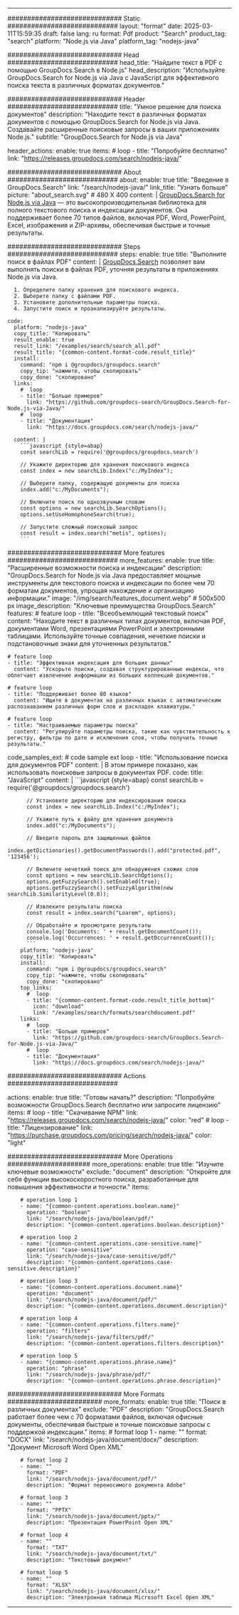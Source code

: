 
---
############################# Static ############################
layout: "format"
date:  2025-03-11T15:59:35
draft: false
lang: ru
format: Pdf
product: "Search"
product_tag: "search"
platform: "Node.js via Java"
platform_tag: "nodejs-java"

############################# Head ############################
head_title: "Найдите текст в PDF с помощью GroupDocs.Search в Node.js"
head_description: "Используйте GroupDocs.Search for Node.js via Java с JavaScript для эффективного поиска текста в различных форматах документов."

############################# Header ############################
title: "Умное решение для поиска документов" 
description: "Находите текст в различных форматах документов с помощью GroupDocs.Search for Node.js via Java. Создавайте расширенные поисковые запросы в ваших приложениях Node.js."
subtitle: "GroupDocs.Search for Node.js via Java" 

header_actions:
  enable: true
  items:
    #  loop
    - title: "Попробуйте бесплатно"
      link: "https://releases.groupdocs.com/search/nodejs-java/"
      
############################# About ############################
about:
    enable: true
    title: "Введение в GroupDocs.Search"
    link: "/search/nodejs-java/"
    link_title: "Узнать больше"
    picture: "about_search.svg" # 480 X 400
    content: |
       [GroupDocs.Search for Node.js via Java](/search/nodejs-java/) — это высокопроизводительная библиотека для полного текстового поиска и индексации документов. Она поддерживает более 70 типов файлов, включая PDF, Word, PowerPoint, Excel, изображения и ZIP-архивы, обеспечивая быстрые и точные результаты.

############################# Steps ############################
steps:
    enable: true
    title: "Выполните поиск в файлах PDF"
    content: |
      [GroupDocs.Search](/search/nodejs-java/) позволяет вам выполнять поиски в файлах PDF, уточняя результаты в приложениях Node.js via Java.
      
      1. Определите папку хранения для поискового индекса.
      2. Выберите папку с файлами PDF.
      3. Установите дополнительные параметры поиска.
      4. Запустите поиск и проанализируйте результаты.
   
    code:
      platform: "nodejs-java"
      copy_title: "Копировать"
      result_enable: true
      result_link: "/examples/search/search_all.pdf"
      result_title: "{common-content.format-code.result_title}"
      install:
        command: "npm i @groupdocs/groupdocs.search"
        copy_tip: "нажмите, чтобы скопировать"
        copy_done: "скопировано"
      links:
        #  loop
        - title: "Больше примеров"
          link: "https://github.com/groupdocs-search/GroupDocs.Search-for-Node.js-via-Java/"
        #  loop
        - title: "Документация"
          link: "https://docs.groupdocs.com/search/nodejs-java/"
          
      content: |
        ```javascript {style=abap}
        const searchLib = require('@groupdocs/groupdocs.search')

        // Укажите директорию для хранения поискового индекса
        const index = new searchLib.Index("c:/MyIndex");

        // Выберите папку, содержащую документы для поиска
        index.add("c:/MyDocuments");

        // Включите поиск по однозвучным словам
        const options = new searchLib.SearchOptions();
        options.setUseHomophoneSearch(true);

        // Запустите сложный поисковый запрос
        const result = index.search("metis", options);
        ```            

############################# More features ############################
more_features:
  enable: true
  title: "Расширенные возможности поиска и индексации"
  description: "GroupDocs.Search for Node.js via Java предоставляет мощные инструменты для текстового поиска и индексации по более чем 70 форматам документов, упрощая нахождение и организацию информации."
  image: "/img/search/features_document.webp" # 500x500 px
  image_description: "Ключевые преимущества GroupDocs.Search"
  features:
    # feature loop
    - title: "Всеобъемлющий текстовый поиск"
      content: "Находите текст в различных типах документов, включая PDF, документами Word, презентациями PowerPoint и электронными таблицами. Используйте точные совпадения, нечеткие поиски и подстановочные знаки для уточненных результатов."

    # feature loop
    - title: "Эффективная индексация для больших данных"
      content: "Ускорьте поиски, создавая структурированные индексы, что облегчает извлечение информации из больших коллекций документов."

    # feature loop
    - title: "Поддерживает более 80 языков"
      content: "Ищите в документах на различных языках с автоматическим распознаванием различных форм слов и раскладок клавиатуры."

    # feature loop
    - title: "Настраиваемые параметры поиска"
      content: "Регулируйте параметры поиска, такие как чувствительность к регистру, фильтры по дате и исключения слов, чтобы получить точные результаты."
      
  code_samples_ext:
    # code sample ext loop
    - title: "Использование поиска для документов PDF"
      content: |
        В этом примере показано, как использовать поисковые запросы в документах PDF.
      code:
        title: "JavaScript"
        content: |
          ```javascript {style=abap}
          const searchLib = require('@groupdocs/groupdocs.search')
          
          // Установите директорию для индексирования поиска
          const index = new searchLib.Index("c:/MyIndex");
              
          // Укажите путь к файлу для хранения документа
          index.add("c:/MyDocuments");

          // Введите пароль для защищенных файлов
          index.getDictionaries().getDocumentPasswords().add("protected.pdf", '123456');

          // Включите нечеткий поиск для обнаружения схожих слов
          const options = new searchLib.SearchOptions();
          options.getFuzzySearch().setEnabled(true);
          options.getFuzzySearch().setFuzzyAlgorithm(new searchLib.SimilarityLevel(0.8));

          // Извлеките результаты поиска
          const result = index.search("Loarem", options);
          
          // Обработайте и просмотрите результаты
          console.log('Documents: ' + result.getDocumentCount());
          console.log('Occurrences: ' + result.getOccurrenceCount());
          ```
        platform: "nodejs-java"
        copy_title: "Копировать"
        install:
          command: "npm i @groupdocs/groupdocs.search"
          copy_tip: "нажмите, чтобы скопировать"
          copy_done: "скопировано"
        top_links:
          #  loop
          - title: "{common-content.format-code.result_title_bottom}"
            icon: "download"
            link: "/examples/search/formats/searchdocument.pdf"
        links:
          #  loop
          - title: "Больше примеров"
            link: "https://github.com/groupdocs-search/GroupDocs.Search-for-Node.js-via-Java/"
          #  loop
          - title: "Документация"
            link: "https://docs.groupdocs.com/search/nodejs-java/"
            

            


############################# Actions ############################

actions:
  enable: true
  title: "Готовы начать?"
  description: "Попробуйте возможности GroupDocs.Search бесплатно или запросите лицензию"
  items:
    #  loop
    - title: "Скачивание NPM"
      link: "https://releases.groupdocs.com/search/nodejs-java/"
      color: "red"
        #  loop
    - title: "Лицензирование"
      link: "https://purchase.groupdocs.com/pricing/search/nodejs-java/"
      color: "light"


############################# More Operations #####################
more_operations:
    enable: true
    title: "Изучите ключевые возможности"
    exclude: "document"
    description: "Откройте для себя функции высокоскоростного поиска, разработанные для повышения эффективности и точности."
    items: 
          
        # operation loop 1
        - name: "{common-content.operations.boolean.name}"
          operation: "boolean"
          link: "/search/nodejs-java/boolean/pdf/"
          description: "{common-content.operations.boolean.description}"

        # operation loop 2
        - name: "{common-content.operations.case-sensitive.name}"
          operation: "case-sensitive"
          link: "/search/nodejs-java/case-sensitive/pdf/"
          description: "{common-content.operations.case-sensitive.description}"

        # operation loop 3
        - name: "{common-content.operations.document.name}"
          operation: "document"
          link: "/search/nodejs-java/document/pdf/"
          description: "{common-content.operations.document.description}"

        # operation loop 4
        - name: "{common-content.operations.filters.name}"
          operation: "filters"
          link: "/search/nodejs-java/filters/pdf/"
          description: "{common-content.operations.filters.description}"

        # operation loop 5
        - name: "{common-content.operations.phrase.name}"
          operation: "phrase"
          link: "/search/nodejs-java/phrase/pdf/"
          description: "{common-content.operations.phrase.description}"
          
        
          
############################# More Formats ########################
more_formats:
    enable: true
    title: "Поиск в различных документах"
    exclude: "PDF"
    description: "GroupDocs.Search работает более чем с 70 форматами файлов, включая офисные документы, обеспечивая быстрые и точные поисковые запросы с поддержкой индексации."
    items: 
        # format loop 1
        - name: ""
          format: "DOCX"
          link: "/search/nodejs-java/document/docx/"
          description: "Документ Microsoft Word Open XML"
          
        # format loop 2
        - name: ""
          format: "PDF"
          link: "/search/nodejs-java/document/pdf/"
          description: "Формат переносимого документа Adobe"
          
        # format loop 3
        - name: ""
          format: "PPTX"
          link: "/search/nodejs-java/document/pptx/"
          description: "Презентация PowerPoint Open XML"

        # format loop 4
        - name: ""
          format: "TXT"
          link: "/search/nodejs-java/document/txt/"
          description: "Текстовый документ"
          
        # format loop 5
        - name: ""
          format: "XLSX"
          link: "/search/nodejs-java/document/xlsx/"
          description: "Электронная таблица Microsoft Excel Open XML"
  

---
